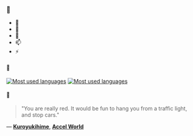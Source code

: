 ### 👋

- 🔭
- 🌱
- 💬
- 📫
- ⚡

#### 🧏

[![Most used languages](https://github-readme-stats-aynah.vercel.app/api/top-langs/?username=aynh&theme=solarized-dark&langs_count=6&layout=compact&hide_title=true)](https://github.com/anuraghazra/github-readme-stats#gh-dark-mode-only)
[![Most used languages](https://github-readme-stats-aynah.vercel.app/api/top-langs/?username=aynh&theme=solarized-light&langs_count=6&layout=compact&hide_title=true)](https://github.com/anuraghazra/github-readme-stats#gh-light-mode-only)

#### 💬

> "You are really red. It would be fun to hang you from a traffic light, and stop cars."

&mdash; [**Kuroyukihime**](https://myanimelist.net/character.php?q=Kuroyukihime&cat=character), [**Accel World**](https://myanimelist.net/search/all?q=Accel%20World&cat=all)

